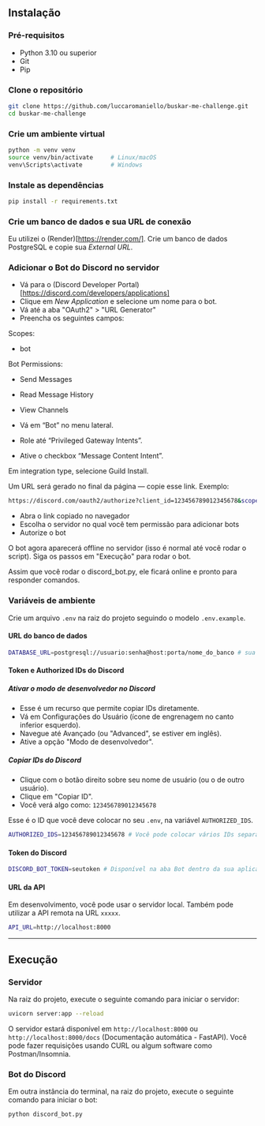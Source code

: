 ## Instalação

### Pré-requisitos
- Python 3.10 ou superior
- Git
- Pip

### Clone o repositório

```bash
git clone https://github.com/luccaromaniello/buskar-me-challenge.git
cd buskar-me-challenge
```
### Crie um ambiente virtual

```bash
python -m venv venv
source venv/bin/activate     # Linux/macOS
venv\Scripts\activate        # Windows
```
### Instale as dependências

```bash
pip install -r requirements.txt
```

### Crie um banco de dados e sua URL de conexão
Eu utilizei o (Render)[https://render.com/]. Crie um banco de dados PostgreSQL e copie sua *External URL*.

### Adicionar o Bot do Discord no servidor

- Vá para o (Discord Developer Portal)[https://discord.com/developers/applications]
- Clique em *New Application* e selecione um nome para o bot.
- Vá até a aba "OAuth2" > "URL Generator"
- Preencha os seguintes campos:

Scopes:
- bot

Bot Permissions:
- Send Messages
- Read Message History
- View Channels

- Vá em “Bot” no menu lateral.
- Role até “Privileged Gateway Intents”.
- Ative o checkbox “Message Content Intent”.

Em integration type, selecione Guild Install.

Um URL será gerado no final da página — copie esse link. Exemplo:
```bash
https://discord.com/oauth2/authorize?client_id=123456789012345678&scope=bot&permissions=3072
```

- Abra o link copiado no navegador
- Escolha o servidor no qual você tem permissão para adicionar bots
- Autorize o bot

O bot agora aparecerá offline no servidor (isso é normal até você rodar o script). Siga os passos em "Execução" para rodar o bot.

Assim que você rodar o discord_bot.py, ele ficará online e pronto para responder comandos.

### Variáveis de ambiente
Crie um arquivo `.env` na raiz do projeto seguindo o modelo `.env.example`.

#### URL do banco de dados
```bash
DATABASE_URL=postgresql://usuario:senha@host:porta/nome_do_banco # sua External URL do Render
```
#### Token e Authorized IDs do Discord
##### Ativar o modo de desenvolvedor no Discord
- Esse é um recurso que permite copiar IDs diretamente.
- Vá em Configurações do Usuário (ícone de engrenagem no canto inferior esquerdo).
- Navegue até Avançado (ou "Advanced", se estiver em inglês).
- Ative a opção "Modo de desenvolvedor".

##### Copiar IDs do Discord
- Clique com o botão direito sobre seu nome de usuário (ou o de outro usuário).
- Clique em "Copiar ID".
- Você verá algo como: `123456789012345678`

Esse é o ID que você deve colocar no seu `.env`, na variável `AUTHORIZED_IDS`.
```bash
AUTHORIZED_IDS=123456789012345678 # Você pode colocar vários IDs separados por vírgula, sem espaços.
```
#### Token do Discord
```bash
DISCORD_BOT_TOKEN=seutoken # Disponível na aba Bot dentro da sua aplicação no Discord Developer Portal
```
#### URL da API
Em desenvolvimento, você pode usar o servidor local. Também pode utilizar a API remota na URL `xxxxx`.
```bash
API_URL=http://localhost:8000
```

---

## Execução

### Servidor
Na raiz do projeto, execute o seguinte comando para iniciar o servidor:
```bash
uvicorn server:app --reload
```
O servidor estará disponível em `http://localhost:8000` ou `http://localhost:8000/docs` (Documentação automática - FastAPI). Você pode fazer requisições usando CURL ou algum software como Postman/Insomnia.

### Bot do Discord
Em outra instância do terminal, na raiz do projeto, execute o seguinte comando para iniciar o bot:
```bash
python discord_bot.py
```
